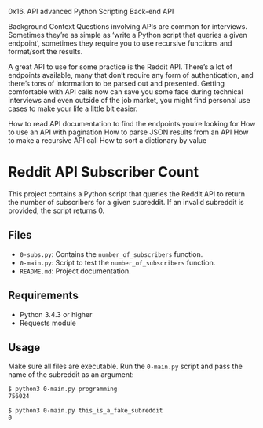 0x16. API advanced
Python
Scripting
Back-end
API

Background Context
Questions involving APIs are common for interviews. Sometimes they’re as simple as ‘write a Python script that queries a given endpoint’, sometimes they require you to use recursive functions and format/sort the results.

A great API to use for some practice is the Reddit API. There’s a lot of endpoints available, many that don’t require any form of authentication, and there’s tons of information to be parsed out and presented. Getting comfortable with API calls now can save you some face during technical interviews and even outside of the job market, you might find personal use cases to make your life a little bit easier.

How to read API documentation to find the endpoints you’re looking for
How to use an API with pagination
How to parse JSON results from an API
How to make a recursive API call
How to sort a dictionary by value

# Reddit API Subscriber Count

This project contains a Python script that queries the Reddit API to return the number of subscribers for a given subreddit. If an invalid subreddit is provided, the script returns 0.

## Files

- `0-subs.py`: Contains the `number_of_subscribers` function.
- `0-main.py`: Script to test the `number_of_subscribers` function.
- `README.md`: Project documentation.

## Requirements

- Python 3.4.3 or higher
- Requests module

## Usage

Make sure all files are executable. Run the `0-main.py` script and pass the name of the subreddit as an argument:

```sh
$ python3 0-main.py programming
756024

$ python3 0-main.py this_is_a_fake_subreddit
0


